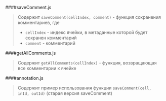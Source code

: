 ####saveComment.js

> Содержит `saveComment(cellIndex, comment)` - функция сохранения комментариев, где
> * `cellIndex` - индекс ячейки, в метаданные которой будет сохранен комментарий
> * `comment` - комментарий

####getAllComments.js
> Содержит `getAllComments(cellIndex)` - функция, возвращающая все комментарии к ячейке

####annotation.js

>Содержит пример использования функции `saveComment(cell, inId, outId)` (старая версия saveComment)


